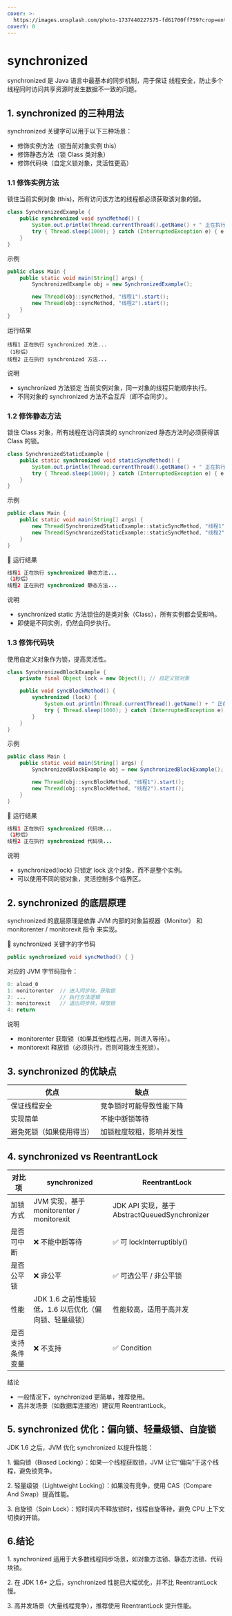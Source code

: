 ```yaml
---
cover: >-
  https://images.unsplash.com/photo-1737440227575-fd61700ff759?crop=entropy&cs=srgb&fm=jpg&ixid=M3wxOTcwMjR8MHwxfHJhbmRvbXx8fHx8fHx8fDE3Mzk3OTc4MTN8&ixlib=rb-4.0.3&q=85
coverY: 0
---
```


# synchronized

synchronized 是 Java 语言中最基本的同步机制，用于保证 线程安全，防止多个线程同时访问共享资源时发生数据不一致的问题。

## 1. synchronized 的三种用法

synchronized 关键字可以用于以下三种场景：

* 修饰实例方法（锁当前对象实例 this）
* 修饰静态方法（锁 Class 类对象）
* 修饰代码块（自定义锁对象，灵活性更高）

### 1.1 修饰实例方法

&#x20;锁住当前实例对象 (this)，所有访问该方法的线程都必须获取该对象的锁。

```java
class SynchronizedExample {
    public synchronized void syncMethod() {
        System.out.println(Thread.currentThread().getName() + " 正在执行 synchronized 方法...");
        try { Thread.sleep(1000); } catch (InterruptedException e) { e.printStackTrace(); }
    }
}
```

示例

```java
public class Main {
    public static void main(String[] args) {
        SynchronizedExample obj = new SynchronizedExample();

        new Thread(obj::syncMethod, "线程1").start();
        new Thread(obj::syncMethod, "线程2").start();
    }
}
```

运行结果

```
线程1 正在执行 synchronized 方法...
（1秒后）
线程2 正在执行 synchronized 方法...
```

说明

* synchronized 方法锁定 当前实例对象，同一对象的线程只能顺序执行。
* 不同对象的 synchronized 方法不会互斥（即不会同步）。

### 1.2 修饰静态方法

锁住 Class 对象，所有线程在访问该类的 synchronized 静态方法时必须获得该 Class 的锁。

```java
class SynchronizedStaticExample {
    public static synchronized void staticSyncMethod() {
        System.out.println(Thread.currentThread().getName() + " 正在执行 synchronized 静态方法...");
        try { Thread.sleep(1000); } catch (InterruptedException e) { e.printStackTrace(); }
    }
}
```

示例

```java
public class Main {
    public static void main(String[] args) {
        new Thread(SynchronizedStaticExample::staticSyncMethod, "线程1").start();
        new Thread(SynchronizedStaticExample::staticSyncMethod, "线程2").start();
    }
}
```

📌 运行结果

```java
线程1 正在执行 synchronized 静态方法...
（1秒后）
线程2 正在执行 synchronized 静态方法...
```

说明

* synchronized static 方法锁住的是类对象（Class），所有实例都会受影响。
* 即使是不同实例，仍然会同步执行。

### 1.3 修饰代码块

使用自定义对象作为锁，提高灵活性。

```java
class SynchronizedBlockExample {
    private final Object lock = new Object(); // 自定义锁对象

    public void syncBlockMethod() {
        synchronized (lock) {
            System.out.println(Thread.currentThread().getName() + " 正在执行 synchronized 代码块...");
            try { Thread.sleep(1000); } catch (InterruptedException e) { e.printStackTrace(); }
        }
    }
}
```

示例

```java
public class Main {
    public static void main(String[] args) {
        SynchronizedBlockExample obj = new SynchronizedBlockExample();

        new Thread(obj::syncBlockMethod, "线程1").start();
        new Thread(obj::syncBlockMethod, "线程2").start();
    }
}
```

📌 运行结果

```java
线程1 正在执行 synchronized 代码块...
（1秒后）
线程2 正在执行 synchronized 代码块...
```

说明

* synchronized(lock) 只锁定 lock 这个对象，而不是整个实例。
* 可以使用不同的锁对象，灵活控制多个临界区。

## 2. synchronized 的底层原理

synchronized 的底层原理是依靠 JVM 内部的对象监视器（Monitor） 和 monitorenter / monitorexit 指令 来实现。

🔹 synchronized 关键字的字节码

```java
public synchronized void syncMethod() { }
```

对应的 JVM 字节码指令：

```java
0: aload_0
1: monitorenter  // 进入同步块，获取锁
2: ...           // 执行方法逻辑
3: monitorexit   // 退出同步块，释放锁
4: return
```

说明

* monitorenter 获取锁（如果其他线程占用，则进入等待）。
* monitorexit 释放锁（必须执行，否则可能发生死锁）。

## 3. synchronized 的优缺点

| 优点           | 缺点           |
| ------------ | ------------ |
| 保证线程安全       | 竞争锁时可能导致性能下降 |
| 实现简单         | 不能中断锁等待      |
| 避免死锁（如果使用得当） | 加锁粒度较粗，影响并发性 |

## 4. synchronized vs ReentrantLock

| 对比项      | synchronized                         | ReentrantLock                            |
| -------- | ------------------------------------ | ---------------------------------------- |
| 加锁方式     | JVM 实现，基于 monitorenter / monitorexit | JDK API 实现，基于 AbstractQueuedSynchronizer |
| 是否可中断    | ❌ 不能中断等待                             | ✅ 可 lockInterruptibly()                  |
| 是否公平锁    | ❌ 非公平                                | ✅ 可选公平 / 非公平锁                            |
| 性能       | JDK 1.6 之前性能较低，1.6 以后优化（偏向锁、轻量级锁）    | 性能较高，适用于高并发                              |
| 是否支持条件变量 | ❌ 不支持                                | ✅ Condition                              |

结论

* 一般情况下，synchronized 更简单，推荐使用。
* 高并发场景（如数据库连接池）建议用 ReentrantLock。&#x20;

## 5. synchronized 优化：偏向锁、轻量级锁、自旋锁

JDK 1.6 之后，JVM 优化 synchronized 以提升性能：

1\. 偏向锁（Biased Locking）：如果一个线程获取锁，JVM 让它“偏向”于这个线程，避免锁竞争。

2\. 轻量级锁（Lightweight Locking）：如果没有竞争，使用 CAS（Compare And Swap）提高性能。

3\. 自旋锁（Spin Lock）：短时间内不释放锁时，线程自旋等待，避免 CPU 上下文切换的开销。

## 6.结论

1\. synchronized 适用于大多数线程同步场景，如对象方法锁、静态方法锁、代码块锁。

2\. 在 JDK 1.6+ 之后，synchronized 性能已大幅优化，并不比 ReentrantLock 慢。

3\. 高并发场景（大量线程竞争），推荐使用 ReentrantLock 提升性能。
